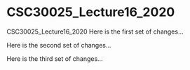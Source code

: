 # CSC30025_Lecture16_2020
CSC30025_Lecture16_2020
Here is the first set of changes...

Here is the second set of changes...

Here is the third set of changes...
